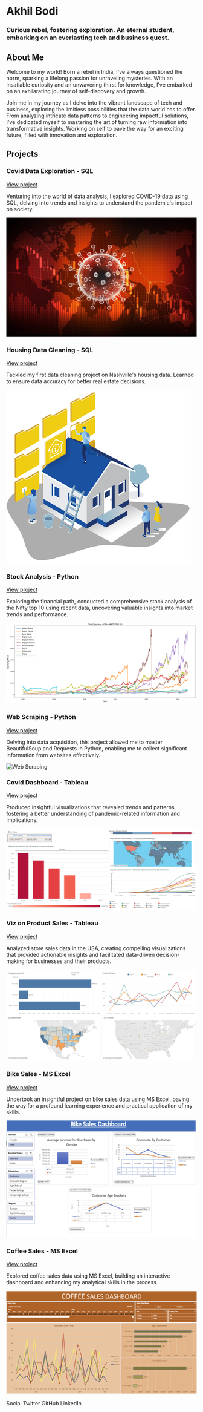 # Akhil Bodi
### Curious rebel, fostering exploration. An eternal student, embarking on an everlasting tech and business quest.


## About Me
Welcome to my world! Born a rebel in India, I've always questioned the norm, sparking a lifelong passion for unraveling mysteries. With an insatiable curiosity and an unwavering thirst for knowledge, I've embarked on an exhilarating journey of self-discovery and growth.

Join me in my journey as I delve into the vibrant landscape of tech and business, exploring the limitless possibilities that the data world has to offer. From analyzing intricate data patterns to engineering impactful solutions, I've dedicated myself to mastering the art of turning raw information into transformative insights. Working on self to pave the way for an exciting future, filled with innovation and exploration.

## Projects
### Covid Data Exploration - SQL

[View project](https://github.com/AkhilBodi/My_Projects/tree/main/SQL%20Projects/Covid%20Data%20Exploration)

Venturing into the world of data analysis, I explored COVID-19 data using SQL, delving into trends and insights to understand the pandemic's impact on society.

![Data Exploration SQL](/assets/img/COVID-19%20by%20online.stanford.edu.jpg)


### Housing Data Cleaning - SQL

[View project](https://github.com/AkhilBodi/My_Projects/tree/main/SQL%20Projects/Data%20Cleaning%20On%20Nashville%20Housing%20Data)

Tackled my first data cleaning project on Nashville's housing data. Learned to ensure data accuracy for better real estate decisions.

![Data Cleaning SQL](/assets/img/data%20cleaning.png)



### Stock Analysis - Python

[View project](https://github.com/AkhilBodi/My_Projects/tree/main/Stock%20Analysis%20on%20NIFTY%20Top%2010)

Exploring the financial path, conducted a comprehensive stock analysis of the Nifty top 10 using recent data, uncovering valuable insights into market trends and performance.

![Stock Analysis](/assets/img/Nifty%20Top%2010.png)


### Web Scraping - Python

[View project](https://github.com/AkhilBodi/My_Projects/tree/main/Python%20Projects/Web%20Scraping)

Delving into data acquisition, this project allowed me to master BeautifulSoup and Requests in Python, enabling me to collect significant information from websites effectively.

![Web Scraping](https://user-images.githubusercontent.com/54629845/226387626-0b81db88-e3bd-4360-94ea-8ea1ba8823dd.png)


### Covid Dashboard - Tableau

[View project](https://public.tableau.com/app/profile/akhil.bodi/viz/CovidDashboard_16939248207940/Dashboard1)

Produced insightful visualizations that revealed trends and patterns, fostering a better understanding of pandemic-related information and implications.

![Tableau Covid Dashboard](/assets/img/Covid%20Dashboard.png)


### Viz on Product Sales - Tableau

[View project](https://public.tableau.com/app/profile/akhil.bodi/viz/Course-GreatLearning/Dashboard1)

Analyzed store sales data in the USA, creating compelling visualizations that provided actionable insights and facilitated data-driven decision-making for businesses and their products.

![Tableau Product Sales](/assets/img/Sales%20Dashboard.png)


### Bike Sales - MS Excel

[View project](https://github.com/AkhilBodi/My_Projects/tree/main/Excel%20Projects/Bike%20Sales)

Undertook an insightful project on bike sales data using MS Excel, paving the way for a profound learning experience and practical application of my skills.

![Excel Bike Sales](/assets/img/excel%20bike%20sales.png)


### Coffee Sales - MS Excel

[View project](https://github.com/AkhilBodi/My_Projects/tree/main/Excel%20Projects/Coffee%20Sales)

Explored coffee sales data using MS Excel, building an interactive dashboard and enhancing my analytical skills in the process.

![Excel Coffee Sales](/assets/img/excel%20coffee%20sales.png)

Social
Twitter
GitHub
LinkedIn
